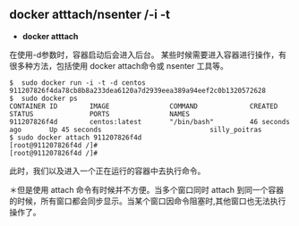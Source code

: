 
## docker atttach/nsenter /-i -t

* **docker atttach**

在使用-d参数时，容器启动后会进入后台。 某些时候需要进入容器进行操作，有很多种方法，包括使用  docker attach命令或 nsenter 工具等。

	
	$  sudo docker run -i -t -d centos
	911207826f4da78cb8b8a233dea6120a7d2939eea389a94eef2c0b1320572628
	$  sudo docker ps
	CONTAINER ID        IMAGE               COMMAND             CREATED              STATUS              PORTS               NAMES
	911207826f4d        centos:latest       "/bin/bash"         46 seconds ago       Up 45 seconds                           silly_poitras
	$ sudo docker attach 911207826f4d        
	[root@911207826f4d /]# 
	[root@911207826f4d /]# 
	
	
此时，我们以及进入一个正在运行的容器中去执行命令。

＊但是使用  attach 命令有时候并不方便。当多个窗口同时  attach  到同一个容器的时候，所有窗口都会同步显示。当某个窗口因命令阻塞时,其他窗口也无法执行操作了。




